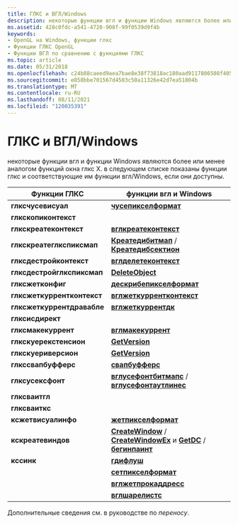 ```yaml
---
title: ГЛКС и ВГЛ/Windows
description: некоторые функции вгл и функции Windows являются более или менее аналогом функций окна глкс X. в следующем списке показаны функции глкс и соответствующие им функции вгл/Windows, если они доступны.
ms.assetid: 428c0fdc-a541-4720-908f-99f0539d9f4b
keywords:
- OpenGL на Windows, функции глкс
- Функции ГЛКС OpenGL
- Функции ВГЛ по сравнению с функциями ГЛКС
ms.topic: article
ms.date: 05/31/2018
ms.openlocfilehash: c24b88caeed9aea7bae8e38f73818ac180aad9117806508f40550b02eb8a4e76
ms.sourcegitcommit: e858bbe701567d4583c50a11326e42d7ea51804b
ms.translationtype: MT
ms.contentlocale: ru-RU
ms.lasthandoff: 08/11/2021
ms.locfileid: "120035391"
---
```

# <a name="glx-and-wglwindows"></a>ГЛКС и ВГЛ/Windows

некоторые функции вгл и функции Windows являются более или менее аналогом функций окна глкс X. в следующем списке показаны функции глкс и соответствующие им функции вгл/Windows, если они доступны.



| Функции ГЛКС             | функции вгл и Windows                                                                                                                                       |
|---------------------------|-------------------------------------------------------------------------------------------------------------------------------------------------------------|
| **глксчусевисуал**       | [**чусепикселформат**](/windows/desktop/api/wingdi/nf-wingdi-choosepixelformat)                                                                                                              |
| **глкскопиконтекст**        |                                                                                                                                                             |
| **глкскреатеконтекст**      | [**вглкреатеконтекст**](/windows/desktop/api/wingdi/nf-wingdi-wglcreatecontext)                                                                                                                |
| **глкскреатеглкспиксмап**    | [**Креатедибитмап**](/windows/desktop/api/wingdi/nf-wingdi-createdibitmap)  /  [ **Креатедибсектион**](/windows/desktop/api/wingdi/nf-wingdi-createdibsection)                                                                     |
| **глксдестройконтекст**     | [**вглделетеконтекст**](/windows/desktop/api/wingdi/nf-wingdi-wgldeletecontext)                                                                                                                |
| **глксдестройглкспиксмап**   | [**DeleteObject**](/windows/desktop/api/wingdi/nf-wingdi-deleteobject)                                                                                                                        |
| **глксжетконфиг**          | [**дескрибепикселформат**](/windows/desktop/api/wingdi/nf-wingdi-describepixelformat)                                                                                                          |
| **глксжеткуррентконтекст**  | [**вглжеткуррентконтекст**](/windows/desktop/api/wingdi/nf-wingdi-wglgetcurrentcontext)                                                                                                        |
| **глксжеткуррентдравабле** | [**вглжеткуррентдк**](/windows/desktop/api/wingdi/nf-wingdi-wglgetcurrentdc)                                                                                                                  |
| **глксисдирект**           |                                                                                                                                                             |
| **глксмакекуррент**        | [**вглмакекуррент**](/windows/desktop/api/wingdi/nf-wingdi-wglmakecurrent)                                                                                                                    |
| **глкскуерекстенсион**     | [**GetVersion**](/windows/desktop/api/sysinfoapi/nf-sysinfoapi-getversion)                                                                                                                           |
| **глкскуериверсион**       | [**GetVersion**](/windows/desktop/api/sysinfoapi/nf-sysinfoapi-getversion)                                                                                                                           |
| **глкссвапбуфферс**        | [**свапбуфферс**](/windows/desktop/api/wingdi/nf-wingdi-swapbuffers)                                                                                                                          |
| **глксусексфонт**           | [**вглусефонтбитмапс**](/windows/desktop/api/wingdi/nf-wingdi-wglusefontbitmapsa)  /  [ **вглусефонтаутлинес**](/windows/desktop/api/wingdi/nf-wingdi-wglusefontoutlinesa)                                                           |
| **глксваитгл**             |                                                                                                                                                             |
| **глксваиткс**              |                                                                                                                                                             |
| **ксжетвисуалинфо**        | [**жетпикселформат**](/windows/desktop/api/wingdi/nf-wingdi-getpixelformat)                                                                                                                    |
| **кскреатевиндов**         | [**CreateWindow**](/windows/win32/api/winuser/nf-winuser-createwindowa)  /  [**CreateWindowEx**](/windows/win32/api/winuser/nf-winuser-createwindowexa) и [**GetDC**](/windows/desktop/api/winuser/nf-winuser-getdc)  /  [**бегинпаинт**](/windows/desktop/api/winuser/nf-winuser-beginpaint) |
| **кссинк**                 | [**гдифлуш**](/windows/desktop/api/wingdi/nf-wingdi-gdiflush)                                                                                                                                |
|                           | [**сетпикселформат**](/windows/desktop/api/wingdi/nf-wingdi-setpixelformat)                                                                                                                    |
|                           | [**вглжетпрокаддресс**](/windows/desktop/api/wingdi/nf-wingdi-wglgetprocaddress)                                                                                                              |
|                           | [**вглшарелистс**](/windows/desktop/api/wingdi/nf-wingdi-wglsharelists)                                                                                                                      |



 

Дополнительные сведения см. в руководстве по *переносу*.

 

 